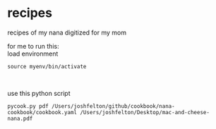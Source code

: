 # recipes
recipes of my nana digitized for my mom

for me to run this: 
<br>
load environment
```{bash}
source myenv/bin/activate
```
<br> 

use this python script 
<br> 
```{python}
pycook.py pdf /Users/joshfelton/github/cookbook/nana-cookbook/cookbook.yaml /Users/joshfelton/Desktop/mac-and-cheese-nana.pdf
```
